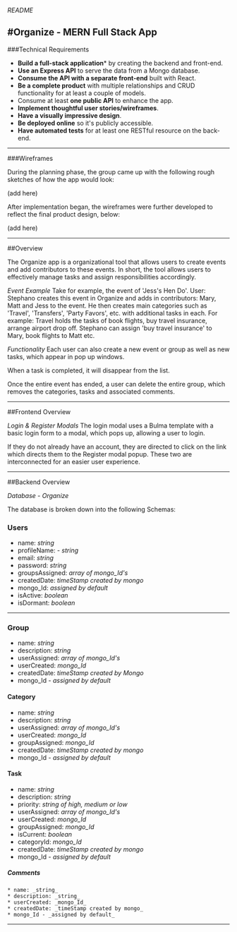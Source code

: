 _README_

#Organize - MERN Full Stack App
---

###Technical Requirements

* **Build a full-stack application*** by creating the backend and front-end.
* **Use an Express API** to serve the data from a Mongo database.
* **Consume the API with a separate front-end** built with React.
* **Be a complete product** with multiple relationships and CRUD functionality for at least a couple of models.
* Consume at least **one public API** to enhance the app.
* **Implement thoughtful user stories/wireframes**.
* **Have a visually impressive design**.
* **Be deployed online** so it's publicly accessible.
* **Have automated tests** for at least one RESTful resource on the back-end.

---

###Wireframes

During the planning phase, the group came up with the following rough sketches of how the app would look:

(add here)

After implementation began, the wireframes were further developed to reflect the final product design, below:

(add here)

---

##Overview

The Organize app is a organizational tool that allows users to create events and add contributors to these events. In short, the tool allows users to effectively manage tasks and assign responsibilities accordingly.

_Event Example_
Take for example, the event of 'Jess's Hen Do'. User: Stephano creates this event in Organize and adds in contributors: Mary, Matt and Jess to the event. He then creates main categories such as 'Travel', 'Transfers', 'Party Favors', etc. with additional tasks in each. For example: Travel holds the tasks of book flights, buy travel insurance, arrange airport drop off. Stephano can assign 'buy travel insurance' to Mary, book flights to Matt etc.

_Functionality_
Each user can also create a new event or group as well as new tasks, which appear in pop up windows.

When a task is completed, it will disappear from the list.

Once the entire event has ended, a user can delete the entire group, which removes the categories, tasks and associated comments.

---
##Frontend Overview

_Login & Register Modals_
The login modal uses a Bulma template with a basic login form to a modal, which pops up, allowing a user to login.

If they do not already have an account, they are directed to click on the link which directs them to the Register modal popup. These two are interconnected for an easier user experience.

---

##Backend Overview

_Database - Organize_

The database is broken down into the following Schemas:

### Users
* name: _string_
* profileName: - _string_
* email: _string_
* password: _string_
* groupsAssigned: _array of mongo_Id's_
* createdDate: _timeStamp created by mongo_
* mongo_Id: _assigned by default_
* isActive: _boolean_
* isDormant: _boolean_
___

### Group
* name: _string_
* description: _string_
* userAssigned: _array of mongo_Id's_
* userCreated: _mongo_Id_
* createdDate: _timeStamp created by Mongo_
* mongo_Id - _assigned by default_

#### Category
  * name: _string_
  * description: _string_
  * userAssigned: _array of mongo_Id's_
  * userCreated: _mongo_Id_
  * groupAssigned: _mongo_Id_
  * createdDate: _timeStamp created by mongo_
  * mongo_Id - _assigned by default_

#### Task
  * name: _string_
  * description: _string_
  * priority: _string of high, medium or low_
  * userAssigned: _array of mongo_Id's_
  * userCreated: _mongo_Id_
  * groupAssigned: _mongo_Id_
  * isCurrent: _boolean_
  * categoryId: _mongo_Id_
  * createdDate: _timeStamp created by mongo_
  * mongo_Id - _assigned by default_

##### Comments
    * name: _string_
    * description: _string_
    * userCreated: _mongo_Id_
    * createdDate: _timeStamp created by mongo_
    * mongo_Id - _assigned by default_

---
